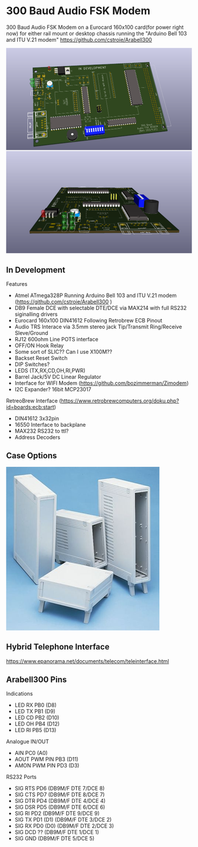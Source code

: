 # 300 Baud Audio FSK Modem
 300 Baud Audio FSK Modem on a Eurocard 160x100 card(for power right now) for either rail mount or desktop chassis running the "Arduino Bell 103 and ITU V.21 modem" https://github.com/cstroie/Arabell300 

 ![main](/images/main.png)
 ![main](/images/face.png)
 
## In Development

Features
* Atmel ATmega328P Running Arduino Bell 103 and ITU V.21 modem (https://github.com/cstroie/Arabell300 
)
* DB9 Female DCE with selectable DTE/DCE via MAX214 with full RS232 siginalling drivers
* Eurocard 160x100 DIN41612 Following Retrobrew ECB Pinout
* Audio TRS Interace via 3.5mm stereo jack Tip/Transmit Ring/Receive Sleve/Ground
* RJ12 600ohm Line POTS interface
* OFF/ON Hook Relay 
* Some sort of SLIC?? Can I use X100M??
* Backset Reset Switch
* DIP Switches?
* LEDS (TX,RX,CD,OH,RI,PWR)
* Barrel Jack/5V DC Linear Regulator
* Interface for WIFI Modem (https://github.com/bozimmerman/Zimodem)
* I2C Expander? 16bit MCP23017

RetreoBrew Interface (https://www.retrobrewcomputers.org/doku.php?id=boards:ecb:start)
* DIN41612 3x32pin
* 16550 Interface to backplane
* MAX232 RS232 to ttl?
* Address Decoders

## Case Options
![Case](/images/case.jpg)

## Hybrid Telephone Interface
https://www.epanorama.net/documents/telecom/teleinterface.html

## Arabell300 Pins
Indications
* LED RX PB0 (D8)
* LED TX PB1 (D9)
* LED CD PB2 (D10)
* LED OH PB4 (D12)
* LED RI PB5 (D13)

Analogue IN/OUT
* AIN PC0 (A0)
* AOUT PWM PIN PB3 (D11)
* AMON PWM PIN PD3 (D3)

RS232 Ports
* SIG RTS PD6 (DB9M/F DTE 7/DCE 8)
* SIG CTS PD7 (DB9M/F DTE 8/DCE 7)
* SIG DTR PD4 (DB9M/F DTE 4/DCE 4)
* SIG DSR PD5 (DB9M/F DTE 6/DCE 6)
* SIG RI PD2 (DB9M/F DTE 9/DCE 9)
* SIG TX PD1 (D1) (DB9M/F DTE 3/DCE 2)
* SIG RX PD0 (D0) (DB9M/F DTE 2/DCE 3)
* SIG DCD ?? (DB9M/F DTE 1/DCE 1)
* SIG GND (DB9M/F DTE 5/DCE 5)